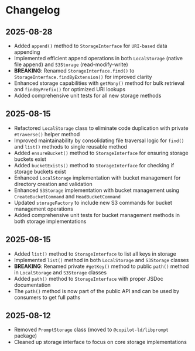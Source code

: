 # Changelog

## 2025-08-28

- Added `append()` method to `StorageInterface` for `URI-based` data appending
- Implemented efficient append operations in both `LocalStorage` (native file
  append) and `S3Storage` (read-modify-write)
- **BREAKING**: Renamed `StorageInterface.find()` to
  `StorageInterface.findByExtension()` for improved clarity
- Enhanced storage capabilities with `getMany()` method for bulk retrieval and
  `findByPrefix()` for optimized URI lookups
- Added comprehensive unit tests for all new storage methods

## 2025-08-15

- Refactored `LocalStorage` class to eliminate code duplication with private
  `#traverse()` helper method
- Improved maintainability by consolidating file traversal logic for `find()`
  and `list()` methods to single reusable method
- Added `ensureBucket()` method to `StorageInterface` for ensuring storage
  buckets exist
- Added `bucketExists()` method to `StorageInterface` for checking if storage
  buckets exist
- Enhanced `LocalStorage` implementation with bucket management for directory
  creation and validation
- Enhanced `S3Storage` implementation with bucket management using
  `CreateBucketCommand` and `HeadBucketCommand`
- Updated `storageFactory` to include new S3 commands for bucket management
  operations
- Added comprehensive unit tests for bucket management methods in both storage
  implementations

## 2025-08-15

- Added `list()` method to `StorageInterface` to list all keys in storage
- Implemented `list()` method in both `LocalStorage` and `S3Storage` classes
- **BREAKING**: Renamed private `#getKey()` method to public `path()` method in
  `LocalStorage` and `S3Storage` classes
- Added `path()` method to `StorageInterface` with proper JSDoc documentation
- The `path()` method is now part of the public API and can be used by consumers
  to get full paths

## 2025-08-12

- Removed `PromptStorage` class (moved to `@copilot-ld/libprompt` package)
- Cleaned up storage interface to focus on core storage implementations
